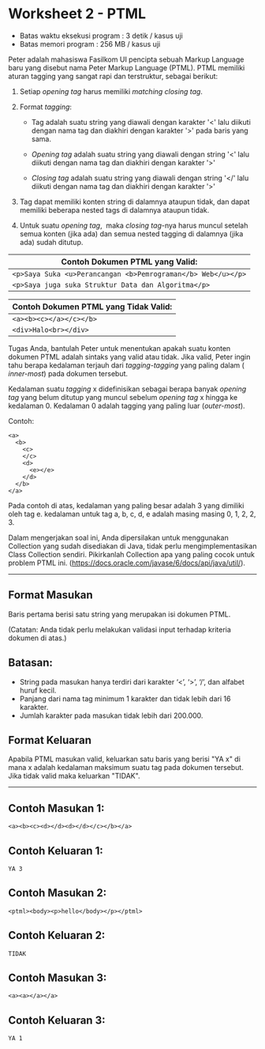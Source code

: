 # Worksheet 2 - PTML

- Batas waktu eksekusi program : 3 detik / kasus uji
- Batas memori program : 256 MB / kasus uji

Peter adalah mahasiswa Fasilkom UI pencipta sebuah Markup Language baru yang
disebut nama Peter Markup Language (PTML). PTML memiliki aturan tagging yang
sangat rapi dan terstruktur, sebagai berikut:

1.  Setiap ​*opening tag*​ harus memiliki ​*matching closing tag*.
2.  Format ​*tagging*:

    - Tag adalah suatu string yang diawali dengan karakter '<' lalu diikuti
      dengan nama tag dan diakhiri dengan karakter '>' pada baris yang sama.

    - _Opening tag_ adalah suatu string yang diawali dengan string '<' lalu
      diikuti dengan nama tag dan diakhiri dengan karakter '>'

    - _Closing tag_ adalah suatu string yang diawali dengan string '</' lalu
      diikuti dengan nama tag dan diakhiri dengan karakter '>'

3.  Tag dapat memiliki konten string di dalamnya ataupun tidak, dan dapat
    memiliki beberapa nested tags di dalamnya ataupun tidak.
4.  Untuk suatu ​*opening tag*, ​ maka ​*closing tag*-nya harus muncul setelah
    semua konten (jika ada) dan semua nested tagging di dalamnya (jika ada)
    sudah ditutup.

| **Contoh Dokumen PTML yang Valid:**                          |
| ------------------------------------------------------------ |
| `<p>Saya Suka <u>Perancangan <b>Pemrograman</b> Web</u></p>` |
| `<p>Saya juga suka Struktur Data dan Algoritma</p>`          |

| **Contoh Dokumen PTML yang Tidak Valid:** |
| ----------------------------------------- |
| `<a><b><c></a></c></b>`                   |
| `<div>Halo<br></div>`                     |

Tugas Anda, bantulah Peter untuk menentukan apakah suatu konten dokumen PTML
adalah sintaks yang valid atau tidak. Jika valid, Peter ingin tahu berapa
kedalaman terjauh dari _​tagging-tagging_ ​yang paling dalam (​*inner-most*)
pada dokumen tersebut.

Kedalaman suatu ​*tagging* x didefinisikan sebagai berapa banyak _opening tag_
yang belum ditutup yang muncul sebelum _opening tag_ x hingga ke kedalaman 0.
Kedalaman 0 adalah tagging yang paling luar (​*outer-most*).

Contoh:

```text
<a>
  <b>
    <c>
    </c>
    <d>
      <e></e>
    </d>
  </b>
</a>
```

Pada contoh di atas, kedalaman yang paling besar adalah 3 yang dimiliki oleh tag
e. kedalaman untuk tag a, b, c, d, e adalah masing masing 0, 1, 2, 2, 3.

Dalam mengerjakan soal ini, Anda dipersilakan untuk menggunakan Collection yang
sudah disediakan di Java, tidak perlu mengimplementasikan Class Collection
sendiri. Pikirkanlah Collection apa yang paling cocok untuk problem PTML ini.
(https://docs.oracle.com/javase/6/docs/api/java/util/).

---

## Format Masukan

Baris pertama berisi satu string yang merupakan isi dokumen PTML.

(Catatan: Anda tidak perlu melakukan validasi input terhadap kriteria dokumen di
atas.)

## Batasan:

- String pada masukan hanya terdiri dari karakter ‘<’, ‘>’, ‘/’, dan alfabet
  huruf kecil.
- Panjang dari nama tag minimum 1 karakter dan tidak lebih dari 16 karakter.
- Jumlah karakter pada masukan tidak lebih dari 200.000.

## Format Keluaran

Apabila PTML masukan valid, keluarkan satu baris yang berisi "YA x" di mana x
adalah kedalaman maksimum suatu tag pada dokumen tersebut. Jika tidak valid
maka keluarkan "TIDAK".

---

## Contoh Masukan 1:

```text
<a><b><c><d></d><d></d></c></b></a>
```

## Contoh Keluaran 1:

```text
YA 3
```

## Contoh Masukan 2:

```text
<ptml><body><p>hello</body></p></ptml>
```

## Contoh Keluaran 2:

```text
TIDAK
```

## Contoh Masukan 3:

```text
<a><a></a></a>
```

## Contoh Keluaran 3:

```text
YA 1
```
